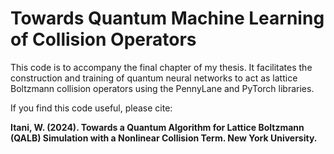 # Towards Quantum Machine Learning of Collision Operators

This code is to accompany the final chapter of my thesis. It facilitates the construction and training of quantum neural networks to act as lattice Boltzmann collision operators using the PennyLane and PyTorch libraries.

If you find this code useful, please cite:

**Itani, W. (2024). Towards a Quantum Algorithm for Lattice Boltzmann (QALB) Simulation with a Nonlinear Collision Term. New York University.**


